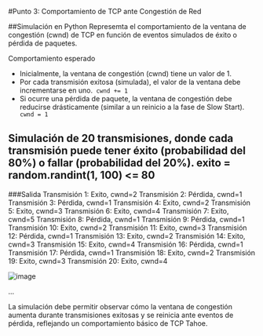 #Punto 3: Comportamiento de TCP ante Congestión de Red

##Simulación en Python 
Represemta el comportamiento de la ventana de congestión (cwnd) de TCP en función de eventos simulados de éxito o pérdida de paquetes.

Comportamiento esperado
- Inicialmente, la ventana de congestión (cwnd) tiene un valor de 1.
- Por cada transmisión exitosa (simulada), el valor de la ventana debe incrementarse en uno.<code> cwnd += 1 </code>
- Si ocurre una pérdida de paquete, la ventana de congestión debe reducirse drásticamente (similar a un reinicio a la fase de Slow Start). <code> cwnd = 1 </code>
  
Simulación de 20 transmisiones, donde cada transmisión puede tener éxito (probabilidad del 80%) o fallar (probabilidad del 20%).
  exito = random.randint(1, 100) <= 80 
---
###Salida 
  Transmisión 1: Exito, cwnd=2
  Transmisión 2: Pérdida, cwnd=1
  Transmisión 3: Pérdida, cwnd=1
  Transmisión 4: Exito, cwnd=2
  Transmisión 5: Exito, cwnd=3
  Transmisión 6: Exito, cwnd=4
  Transmisión 7: Exito, cwnd=5
  Transmisión 8: Pérdida, cwnd=1
  Transmisión 9: Pérdida, cwnd=1
  Transmisión 10: Exito, cwnd=2
  Transmisión 11: Exito, cwnd=3
  Transmisión 12: Pérdida, cwnd=1
  Transmisión 13: Exito, cwnd=2
  Transmisión 14: Exito, cwnd=3
  Transmisión 15: Exito, cwnd=4
  Transmisión 16: Pérdida, cwnd=1
  Transmisión 17: Pérdida, cwnd=1
  Transmisión 18: Exito, cwnd=2
  Transmisión 19: Exito, cwnd=3
  Transmisión 20: Exito, cwnd=4

![image](https://github.com/user-attachments/assets/6b3718e6-dba1-4877-ab0c-e55b55946cf5)

...

La simulación debe permitir observar cómo la ventana de congestión aumenta durante transmisiones exitosas y se reinicia ante eventos de pérdida, reflejando un comportamiento básico de TCP Tahoe.
